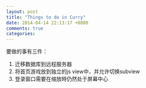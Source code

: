```yaml
---
layout: post
title: "Things to do in Curry"
date: 2014-04-14 22:13:17 +0800
comments: true
categories: 
---
```


要做的事有三件：

1. 迁移数据库到远程服务器
2. 将首页游戏放到独立的js view中，并允许切换subview
3. 登录窗口需要在缩放時仍然处于屏幕中心
